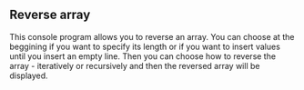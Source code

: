 ## Reverse array

This console program allows you to reverse an array. You can choose at the beggining if you want to specify its length or if you want to insert values until you insert an empty line. Then you can choose how to reverse the array - iteratively or recursively and then the reversed array will be displayed.